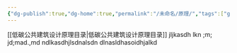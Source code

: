 ```yaml
---
{"dg-publish":true,"dg-home":true,"permalink":"/未命名/原理/","tags":["gardenEntry"],"dgPassFrontmatter":true}
---
```

 
[[低碳公共建筑设计原理目录\|低碳公共建筑设计原理目录]]
jljkasdh lkn ;m; jd;mad.,md
ndlkasdhjlsdnalsdn
dlnasldhasoidhjalkd 
